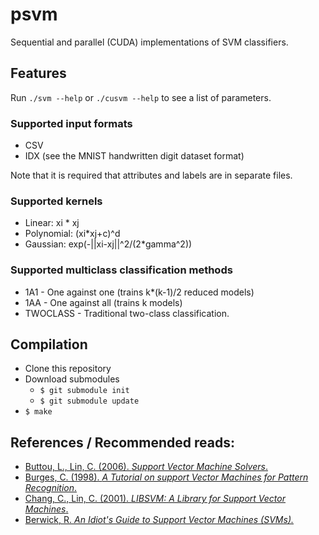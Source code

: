 # psvm
Sequential and parallel (CUDA) implementations of SVM classifiers.

## Features

Run `./svm --help` or `./cusvm --help` to see a list of parameters.

### Supported input formats
 * CSV
 * IDX (see the MNIST handwritten digit dataset format)

Note that it is required that attributes and labels are in separate files.

### Supported kernels
 * Linear: xi \* xj
 * Polynomial: (xi\*xj+c)^d
 * Gaussian: exp(-||xi-xj||^2/(2\*gamma^2))

### Supported multiclass classification methods
 * 1A1 - One against one (trains k\*(k-1)/2 reduced models)
 * 1AA - One against all (trains k models)
 * TWOCLASS - Traditional two-class classification.

## Compilation
 * Clone this repository
 * Download submodules
   * `$ git submodule init`
   * `$ git submodule update`
 * `$ make`

## References / Recommended reads:
 * [Buttou, L., Lin, C. (2006). *Support Vector Machine Solvers*.](http://leon.bottou.org/publications/pdf/lin-2006.pdf)
 * [Burges, C. (1998). *A Tutorial on support Vector Machines for Pattern Recognition*.](http://www.di.ens.fr/~mallat/papiers/svmtutorial.pdf)
 * [Chang, C., Lin, C. (2001). *LIBSVM: A Library for Support Vector Machines*.](https://www.csie.ntu.edu.tw/~cjlin/papers/libsvm.pdf)
 * [Berwick, R. *An Idiot's Guide to Support Vector Machines (SVMs).*](http://web.mit.edu/6.034/wwwbob/svm-notes-long-08.pdf)
